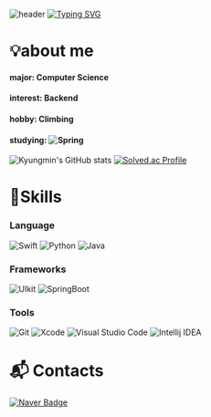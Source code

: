 ![header](https://capsule-render.vercel.app/api?type=waving&height=200&color=ffa500&text=Kyungmin%20&fontAlign=25&fontAlignY=36&descAlign=23&fontColor=FFFFFF)
[![Typing SVG](https://readme-typing-svg.demolab.com?font=Nanum+Pen+Script&size=40&pause=1000&color=F79446&random=false&width=435&height=70&lines=%ED%85%8C%EC%8A%A4%ED%8A%B8%EB%A5%BC+%EC%9E%98%ED%95%98%EB%8A%94+%EA%B0%9C%EB%B0%9C%EC%9E%90)](https://git.io/typing-svg)


# 💡about me
#### major: Computer Science
#### interest: Backend
#### hobby: Climbing
#### studying: ![Spring](https://img.shields.io/badge/spring-%236DB33F.svg?style=for-the-badge&logo=spring&logoColor=white) 


![Kyungmin's GitHub stats](https://github-readme-stats.vercel.app/api?username=YaRkyungmin&show_icons=true&theme=gruvbox)
[![Solved.ac Profile](http://mazassumnida.wtf/api/v2/generate_badge?boj=kkgm94)](https://solved.ac/kkgm94/)

# 💪Skills

### Language
![Swift](https://img.shields.io/badge/Swift-F05138.svg?&style=for-the-badge&logo=Swift&logoColor=white)
![Python](https://img.shields.io/badge/Python-3776AB.svg?&style=for-the-badge&logo=Python&logoColor=white)
![Java](https://img.shields.io/badge/Java-007396.svg?&style=for-the-badge&logo=Java&logoColor=white)

### Frameworks
![UIkit](https://img.shields.io/badge/UIkit-2396F3.svg?&style=for-the-badge&logo=UIkit&logoColor=white)
![SpringBoot](https://img.shields.io/badge/SpringBoot-6DB33F.svg?&style=for-the-badge&logo=SpringBoot&logoColor=white)

### Tools
![Git](https://img.shields.io/badge/Git-F05032.svg?&style=for-the-badge&logo=Git&logoColor=white)
![Xcode](https://img.shields.io/badge/Xcode-147EFB.svg?&style=for-the-badge&logo=Xcode&logoColor=white)
![Visual Studio Code](https://img.shields.io/badge/Visual%20Studio%20Code-007ACC.svg?&style=for-the-badge&logo=Visual%20Studio%20Code&logoColor=white)
![Intellij IDEA](https://img.shields.io/badge/IntelliJ%20IDEA-A9225C.svg?&style=for-the-badge&logo=IntelliJ%20IDEA&logoColor=white)

# :mailbox_with_mail: Contacts
[![Naver Badge](https://img.shields.io/badge/Naver-03C75A?style=flat-square&logo=Naver&logoColor=white&link=mailto:kkgm94@naver.com)](mailto:kkgm94@naver.com)
